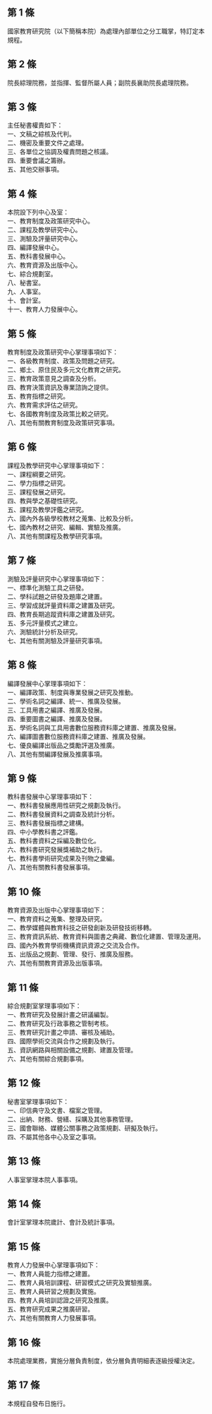 第 1 條
-------
國家教育研究院（以下簡稱本院）為處理內部單位之分工職掌，特訂定本  
規程。

第 2 條
-------
院長綜理院務，並指揮、監督所屬人員；副院長襄助院長處理院務。

第 3 條
-------
主任秘書權責如下：  
一、文稿之綜核及代判。  
二、機密及重要文件之處理。  
三、各單位之協調及權責問題之核議。  
四、重要會議之籌辦。  
五、其他交辦事項。

第 4 條
-------
本院設下列中心及室：  
一、教育制度及政策研究中心。  
二、課程及教學研究中心。  
三、測驗及評量研究中心。  
四、編譯發展中心。  
五、教科書發展中心。  
六、教育資源及出版中心。  
七、綜合規劃室。  
八、秘書室。  
九、人事室。  
十、會計室。  
十一、教育人力發展中心。

第 5 條
-------
教育制度及政策研究中心掌理事項如下：  
一、各級教育制度、政策及問題之研究。  
二、鄉土、原住民及多元文化教育之研究。  
三、教育政策意見之調查及分析。  
四、教育決策資訊及專業諮詢之提供。  
五、教育指標之研究。  
六、教育需求評估之研究。  
七、各國教育制度及政策比較之研究。  
八、其他有關教育制度及政策研究事項。

第 6 條
-------
課程及教學研究中心掌理事項如下：  
一、課程綱要之研究。  
二、學力指標之研究。  
三、課程發展之研究。  
四、教與學之基礎性研究。  
五、課程及教學評鑑之研究。  
六、國內外各級學校教材之蒐集、比較及分析。  
七、國內教材之研究、編輯、實驗及推廣。  
八、其他有關課程及教學研究事項。

第 7 條
-------
測驗及評量研究中心掌理事項如下：  
一、標準化測驗工具之研發。  
二、學科試題之研發及題庫之建置。  
三、學習成就評量資料庫之建置及研究。  
四、教育長期追蹤資料庫之建置及研究。  
五、多元評量模式之建立。  
六、測驗統計分析及研究。  
七、其他有關測驗及評量研究事項。

第 8 條
-------
編譯發展中心掌理事項如下：  
一、編譯政策、制度與專業發展之研究及推動。  
二、學術名詞之編譯、統一、推廣及發展。  
三、工具用書之編譯、推廣及發展。  
四、重要圖書之編譯、推廣及發展。  
五、學術名詞與工具用書數位服務資料庫之建置、推廣及發展。  
六、編譯圖書數位服務資料庫之建置、推廣及發展。  
七、優良編譯出版品之獎勵評選及推廣。  
八、其他有關編譯發展及推廣事項。

第 9 條
-------
教科書發展中心掌理事項如下：  
一、教科書發展應用性研究之規劃及執行。  
二、教科書發展資料之調查及統計分析。  
三、教科書發展指標之建構。  
四、中小學教科書之評鑑。  
五、教科書資料之採編及數位化。  
六、教科書研究發展獎補助之執行。  
七、教科書學術研究成果及刊物之彙編。  
八、其他有關教科書發展事項。

第 10 條
--------
教育資源及出版中心掌理事項如下：  
一、教育資料之蒐集、整理及研究。  
二、教學媒體與教育科技之研發創新及研發技術移轉。  
三、教育資訊系統、教育資料與圖書之典藏、數位化建置、管理及運用。  
四、國內外教育學術機構資訊資源之交流及合作。  
五、出版品之規劃、管理、發行、推廣及服務。  
六、其他有關教育資源及出版事項。

第 11 條
--------
綜合規劃室掌理事項如下：  
一、教育研究及發展計畫之研議編製。  
二、教育研究及行政事務之管制考核。  
三、教育研究計畫之申請、審核及補助。  
四、國際學術交流與合作之規劃及執行。  
五、資訊網路與相關設備之規劃、建置及管理。  
六、其他有關綜合規劃事項。

第 12 條
--------
秘書室掌理事項如下：  
一、印信典守及文書、檔案之管理。  
二、出納、財務、營繕、採購及其他事務管理。  
三、國會聯絡、媒體公關事務之政策規劃、研擬及執行。  
四、不屬其他各中心及室之事項。

第 13 條
--------
人事室掌理本院人事事項。

第 14 條
--------
會計室掌理本院歲計、會計及統計事項。

第 15 條
--------
教育人力發展中心掌理事項如下：  
一、教育人員能力指標之建置。  
二、教育人員培訓課程、研習模式之研究及實驗推廣。  
三、教育人員研習之規劃及實施。  
四、教育人員培訓認證之研究及推廣。  
五、教育研究成果之推廣研習。  
六、其他有關教育人力發展事項。

第 16 條
--------
本院處理業務，實施分層負責制度，依分層負責明細表逐級授權決定。

第 17 條
--------
本規程自發布日施行。


